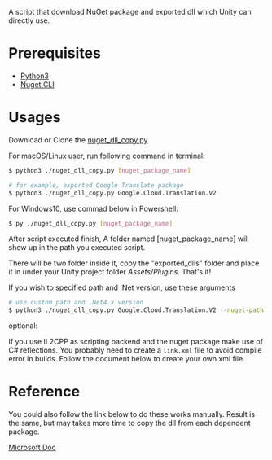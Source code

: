 A script that download NuGet package and exported dll which Unity can directly use.

# Prerequisites

- [Python3](https://www.python.org/downloads/)
- [Nuget CLI](https://docs.microsoft.com/en-us/nuget/consume-packages/install-use-packages-nuget-cli)

# Usages

Download or Clone the [nuget_dll_copy.py](https://github.com/eucylin/NuGet_to_Unity/blob/main/nuget_dll_copy.py "nuget_dll_copy.py")

For macOS/Linux user, run following command in terminal:

```bash
$ python3 ./nuget_dll_copy.py [nuget_package_name]

# for example, exported Google Translate package
$ python3 ./nuget_dll_copy.py Google.Cloud.Translation.V2
```

For Windows10, use commad below in Powershell:

```bash
$ py ./nuget_dll_copy.py [nuget_package_name]
```

After script executed finish, A folder named [nuget_package_name] will show up in the path you executed script.

There will be two folder inside it, copy the "exported_dlls" folder and place it in under your Unity project folder _Assets/Plugins_. That's it!

If you wish to specified path and .Net version, use these arguments

```bash
# use custom path and .Net4.x version
$ python3 ./nuget_dll_copy.py Google.Cloud.Translation.V2 --nuget-path ~/Downloads/G_Source --output-path ~/Downloads/G_Output --dotnet-version net4
```

optional:

If you use IL2CPP as scripting backend and the nuget package make use of C# reflections. You probably need to create a `link.xml` file to avoid compile error in builds. Follow the document below to create your own xml file.

# Reference

You could also follow the link below to do these works manually. Result is the same, but may takes more time to copy the dll from each dependent package.

[Microsoft Doc](https://docs.microsoft.com/en-us/visualstudio/gamedev/unity/unity-scripting-upgrade#add-packages-from-nuget-to-a-unity-project)
